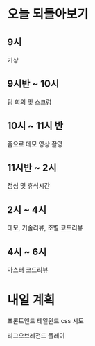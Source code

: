 # 오늘 되돌아보기

## 9시

기상

## 9시반 ~ 10시

팀 회의 및 스크럼

## 10시 ~ 11시 반

줌으로 데모 영상 촬영

## 11시반 ~ 2시

점심 및 휴식시간

## 2시 ~ 4시

데모, 기술리뷰, 조별 코드리뷰

## 4시 ~ 6시

마스터 코드리뷰

# 내일 계획

프론트엔드 테일윈드 css 시도

리그오브레전드 플레이
